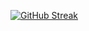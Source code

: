 [![GitHub Streak](https://streak-stats.demolab.com?user=AndreiDrang&theme=dark&date_format=j%20M%5B%20Y%5D&mode=weekly)](https://git.io/streak-stats)

